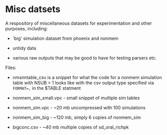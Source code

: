 Misc datsets
===========

A respository of miscellaneous datasets for experimentation and other purposes,
including:

* 'big' simulation dataset from phoenix and nonmem

* untidy data

* various raw outputs that may be good to have for testing parsers etc.


Files:

* nmsimtable_csv is a snippet for what the code for a nonmem simulation table with NSUB > 1 looks like with the csv output type specified via `FORMAT=,` in the $TABLE statment

* nonmem_sim_small.vpc - small snippet of multiple sim tables
* nonmem_sim.vpc - ~20 mb uncompressed with 100 simulations
* nonmem_sim_big - ~120 mb, simply 6 copies of nonmem_sim
* bigconc.csv - ~40 mb multiple copies of sd_oral_richpk